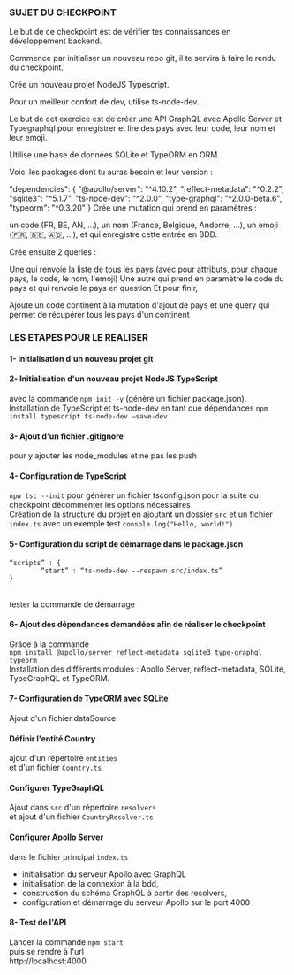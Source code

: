 ### SUJET DU CHECKPOINT ###
Le but de ce checkpoint est de vérifier tes connaissances en développement backend.

Commence par initialiser un nouveau repo git, il te servira à faire le rendu du checkpoint.

Crée un nouveau projet NodeJS Typescript.

Pour un meilleur confort de dev, utilise ts-node-dev.

Le but de cet exercice est de créer une API GraphQL avec Apollo Server et Typegraphql pour enregistrer et lire des pays avec leur code, leur nom et leur emoji.

Utilise une base de données SQLite et TypeORM en ORM.

Voici les packages dont tu auras besoin et leur version :

"dependencies": {
    "@apollo/server": "^4.10.2",
    "reflect-metadata": "^0.2.2",
    "sqlite3": "^5.1.7",
    "ts-node-dev": "^2.0.0",
    "type-graphql": "^2.0.0-beta.6",
    "typeorm": "^0.3.20"
  }
Crée une mutation qui prend en paramètres :

un code (FR, BE, AN, ...),
un nom (France, Belgique, Andorre, ...),
un emoji (🇫🇷, 🇧🇪, 🇦🇩, ...),
et qui enregistre cette entrée en BDD.

Crée ensuite 2 queries :

Une qui renvoie la liste de tous les pays (avec pour attributs, pour chaque pays, le code, le nom, l'emoji)
Une autre qui prend en paramètre le code du pays et qui renvoie le pays en question
Et pour finir,

Ajoute un code continent à la mutation d'ajout de pays et une query qui permet de récupérer tous les pays d'un continent


### LES ETAPES POUR LE REALISER ###

#### 1- Initialisation d'un nouveau projet git
#### 2- Initialisation d'un nouveau projet NodeJS TypeScript
avec la commande ``npm init -y`` (génère un fichier package.json).</br>
Installation de TypeScript et ts-node-dev en tant que dépendances
``npm install typescript ts-node-dev —save-dev``


#### 3- Ajout d'un fichier .gitignore
pour y ajouter les node_modules et ne pas les push

#### 4- Configuration de TypeScript
``npw tsc --init``
pour génèrer un fichier tsconfig.json
pour la suite du checkpoint décommenter les options nécessaires 
</br>
Création de la structure du projet en ajoutant un dossier ``src`` et un fichier ``index.ts`` avec un exemple test ``console.log("Hello, world!")``

#### 5- Configuration du script de démarrage dans le package.json
```
“scripts” : {
		“start” : “ts-node-dev --respawn src/index.ts”
}
```
</br>
tester la commande de démarrage

#### 6- Ajout des dépendances demandées afin de réaliser le checkpoint
Grâce à la commande </br>
``npm install @apollo/server reflect-metadata sqlite3 type-graphql typeorm``</br>
Installation des différents modules : Apollo Server, reflect-metadata, SQLite, TypeGraphQL et TypeORM.

#### 7- Configuration de TypeORM avec SQLite
Ajout d'un fichier dataSource

#### Définir l'entité Country
ajout d'un répertoire ``entities``</br>
et d'un fichier ``Country.ts``

#### Configurer TypeGraphQL
Ajout dans ``src`` d'un répertoire ``resolvers``</br>
et ajout d'un fichier ``CountryResolver.ts``

#### Configurer Apollo Server
dans le fichier principal ``index.ts``</br>
- initialisation du serveur Apollo avec GraphQL</br>
- initialisation de la connexion à la bdd, </br>
- construction du schéma GraphQL à partir des resolvers, </br>
- configuration et démarrage du serveur Apollo sur le port 4000

#### 8- Test de l'API
Lancer la commande ``npm start``</br>
puis se rendre à l'url </br>
http://localhost:4000